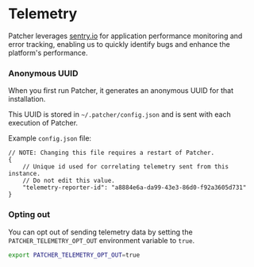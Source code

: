 # Telemetry

Patcher leverages [sentry.io](https://sentry.io) for application performance monitoring and error tracking, enabling us to quickly identify bugs and enhance the platform's performance.

### Anonymous UUID

When you first run Patcher, it generates an anonymous UUID for that installation.  

This UUID is stored in `~/.patcher/config.json` and is sent with each execution of Patcher.  

Example `config.json` file:
```
// NOTE: Changing this file requires a restart of Patcher.
{
	// Unique id used for correlating telemetry sent from this instance.
	// Do not edit this value.
	"telemetry-reporter-id": "a8884e6a-da99-43e3-86d0-f92a3605d731"
}
```

### Opting out

You can opt out of sending telemetry data by setting the `PATCHER_TELEMETRY_OPT_OUT` environment variable to `true`.
```bash
export PATCHER_TELEMETRY_OPT_OUT=true
```
